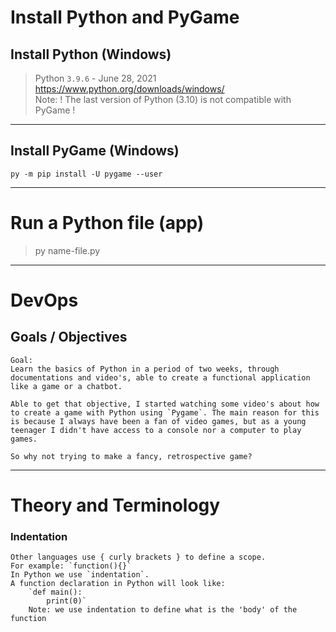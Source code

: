 # Install Python and PyGame
## Install Python (Windows)
> Python `3.9.6` - June 28, 2021
<br> https://www.python.org/downloads/windows/
<br> Note: ! The last version of Python (3.10)  is not compatible with PyGame !
<hr>

## Install PyGame (Windows)

`py -m pip install -U pygame --user`

<hr>

# Run a Python file (app)
>py name-file.py

<hr>

# DevOps

## Goals / Objectives

    Goal:
    Learn the basics of Python in a period of two weeks, through documentations and video's, able to create a functional application like a game or a chatbot.

    Able to get that objective, I started watching some video's about how to create a game with Python using `Pygame`. The main reason for this is because I always have been a fan of video games, but as a young teenager I didn't have access to a console nor a computer to play games. 

    So why not trying to make a fancy, retrospective game?

<hr>


# Theory and Terminology 

### Indentation

    Other languages use { curly brackets } to define a scope.
    For example: `function(){}` 
    In Python we use `indentation`.
    A function declaration in Python will look like:
        `def main():
            print(0)`
        Note: we use indentation to define what is the 'body' of the function




